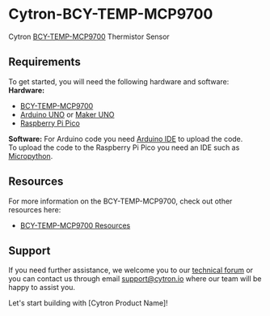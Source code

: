 # Cytron-BCY-TEMP-MCP9700
Cytron [BCY-TEMP-MCP9700]() Thermistor Sensor 

## Requirements  
To get started, you will need the following hardware and software:  
**Hardware:**  
* [BCY-TEMP-MCP9700]()  
* [Arduino UNO](https://my.cytron.io/p-arduino-uno-rev3-main-board) or [Maker UNO](https://my.cytron.io/p-maker-uno-simplifying-arduino-for-education)  
* [Raspberry Pi Pico](https://my.cytron.io/p-raspberry-pi-pico-board)  

**Software:** 
For Arduino code you need [Arduino IDE](https://www.arduino.cc/en/software) to upload the code.  
To upload the code to the Raspberry Pi Pico you need an IDE such as [Micropython](https://micropython.org/download/).

## Resources 
For more information on the BCY-TEMP-MCP9700, check out other resources here:  
* [BCY-TEMP-MCP9700 Resources](/#tab-resource)  

## Support
If you need further assistance, we welcome you to our [technical forum](http://forum.cytron.io) or you can contact us through email support@cytron.io where our team will be happy to assist you. 

Let's start building with [Cytron Product Name]!


